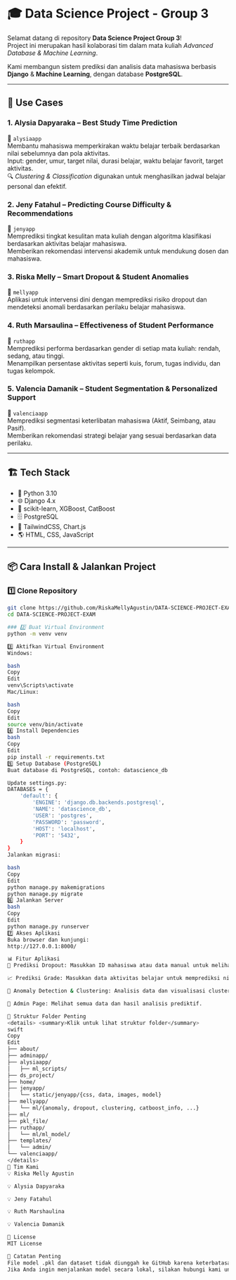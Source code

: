# 🎓 Data Science Project - Group 3

Selamat datang di repository **Data Science Project Group 3**!  
Project ini merupakan hasil kolaborasi tim dalam mata kuliah *Advanced Database & Machine Learning*.

Kami membangun sistem prediksi dan analisis data mahasiswa berbasis **Django** & **Machine Learning**, dengan database **PostgreSQL**.

---

## 🚀 Use Cases

### 1. **Alysia Dapyaraka – Best Study Time Prediction**
📱 `alysiaapp`  
Membantu mahasiswa memperkirakan waktu belajar terbaik berdasarkan nilai sebelumnya dan pola aktivitas.  
Input: gender, umur, target nilai, durasi belajar, waktu belajar favorit, target aktivitas.  
🔍 *Clustering & Classification* digunakan untuk menghasilkan jadwal belajar personal dan efektif.

### 2. **Jeny Fatahul – Predicting Course Difficulty & Recommendations**
📱 `jenyapp`  
Memprediksi tingkat kesulitan mata kuliah dengan algoritma klasifikasi berdasarkan aktivitas belajar mahasiswa.  
Memberikan rekomendasi intervensi akademik untuk mendukung dosen dan mahasiswa.

### 3. **Riska Melly – Smart Dropout & Student Anomalies**
📱 `mellyapp`  
Aplikasi untuk intervensi dini dengan memprediksi risiko dropout dan mendeteksi anomali berdasarkan perilaku belajar mahasiswa.

### 4. **Ruth Marsaulina – Effectiveness of Student Performance**
📱 `ruthapp`  
Memprediksi performa berdasarkan gender di setiap mata kuliah: rendah, sedang, atau tinggi.  
Menampilkan persentase aktivitas seperti kuis, forum, tugas individu, dan tugas kelompok.

### 5. **Valencia Damanik – Student Segmentation & Personalized Support**
📱 `valenciaapp`  
Memprediksi segmentasi keterlibatan mahasiswa (Aktif, Seimbang, atau Pasif).  
Memberikan rekomendasi strategi belajar yang sesuai berdasarkan data perilaku.

---

## 🏗️ Tech Stack

- 🐍 Python 3.10  
- 🌐 Django 4.x  
- 🧠 scikit-learn, XGBoost, CatBoost  
- 🗄️ PostgreSQL  
- 🎨 TailwindCSS, Chart.js  
- 🌎 HTML, CSS, JavaScript  

---

## 📦 Cara Install & Jalankan Project

### 1️⃣ Clone Repository
```bash
git clone https://github.com/RiskaMellyAgustin/DATA-SCIENCE-PROJECT-EXAM.git
cd DATA-SCIENCE-PROJECT-EXAM

### 2️⃣ Buat Virtual Environment
python -m venv venv

3️⃣ Aktifkan Virtual Environment
Windows:

bash
Copy
Edit
venv\Scripts\activate
Mac/Linux:

bash
Copy
Edit
source venv/bin/activate
4️⃣ Install Dependencies
bash
Copy
Edit
pip install -r requirements.txt
5️⃣ Setup Database (PostgreSQL)
Buat database di PostgreSQL, contoh: datascience_db

Update settings.py:
DATABASES = {
    'default': {
        'ENGINE': 'django.db.backends.postgresql',
        'NAME': 'datascience_db',
        'USER': 'postgres',
        'PASSWORD': 'password',
        'HOST': 'localhost',
        'PORT': '5432',
    }
}
Jalankan migrasi:

bash
Copy
Edit
python manage.py makemigrations
python manage.py migrate
6️⃣ Jalankan Server
bash
Copy
Edit
python manage.py runserver
7️⃣ Akses Aplikasi
Buka browser dan kunjungi:
http://127.0.0.1:8000/

📊 Fitur Aplikasi
🔎 Prediksi Dropout: Masukkan ID mahasiswa atau data manual untuk melihat hasil prediksi dropout.

📈 Prediksi Grade: Masukkan data aktivitas belajar untuk memprediksi nilai akhir.

🧭 Anomaly Detection & Clustering: Analisis data dan visualisasi cluster untuk mendeteksi anomali.

🔐 Admin Page: Melihat semua data dan hasil analisis prediktif.

📂 Struktur Folder Penting
<details> <summary>Klik untuk lihat struktur folder</summary>
swift
Copy
Edit
├── about/
├── adminapp/
├── alysiaapp/
│   ├── ml_scripts/
├── ds_project/
├── home/
├── jenyapp/
│   └── static/jenyapp/{css, data, images, model}
├── mellyapp/
│   └── ml/{anomaly, dropout, clustering, catboost_info, ...}
├── ml/
├── pkl_file/
├── ruthapp/
│   └── ml/ml_model/
├── templates/
│   └── admin/
└── valenciaapp/
</details>
👥 Tim Kami
💡 Riska Melly Agustin

💡 Alysia Dapyaraka

💡 Jeny Fatahul

💡 Ruth Marshaulina

💡 Valencia Damanik

📄 License
MIT License

📝 Catatan Penting
File model .pkl dan dataset tidak diunggah ke GitHub karena keterbatasan ukuran.
Jika Anda ingin menjalankan model secara lokal, silakan hubungi kami untuk mendapatkan file tersebut.
